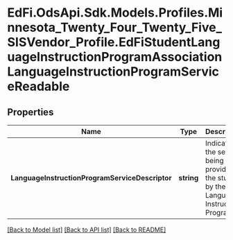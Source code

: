 # EdFi.OdsApi.Sdk.Models.Profiles.Minnesota_Twenty_Four_Twenty_Five_SISVendor_Profile.EdFiStudentLanguageInstructionProgramAssociationLanguageInstructionProgramServiceReadable

## Properties

Name | Type | Description | Notes
------------ | ------------- | ------------- | -------------
**LanguageInstructionProgramServiceDescriptor** | **string** | Indicates the service being provided to the student by the Language Instruction Program. | 

[[Back to Model list]](../README.md#documentation-for-models) [[Back to API list]](../README.md#documentation-for-api-endpoints) [[Back to README]](../README.md)

